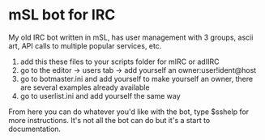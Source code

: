 # mSL bot for IRC
My old IRC bot written in mSL, has user management with 3 groups, ascii art, API calls to multiple popular services, etc. 

1. add this these files to your scripts folder for mIRC or adIIRC
2. go to the editor -> users tab -> add yourself an owner:user!ident@host
3. go to botmaster.ini and add yourself to make yourself an owner, there are several examples already available
4. go to userlist.ini and add yourself the same way

From here you can do whatever you'd like with the bot, type $sshelp for more instructions. It's not all the bot can do but it's a start to documentation.
